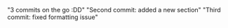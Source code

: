 "3 commits on the go :DD" 
"Second commit: added a new section" 
"Third commit: fixed formatting issue" 
